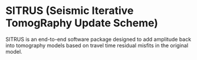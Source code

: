 # SITRUS (Seismic Iterative TomogRaphy Update Scheme)
SITRUS is an end-to-end software package designed to add amplitude back into tomography models based on travel time residual misfits in the original model.
